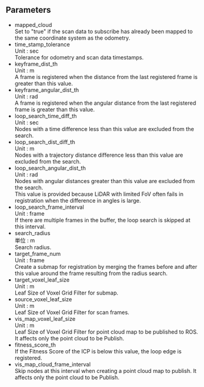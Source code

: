 ## Parameters
- mapped_cloud  
Set to "true" if the scan data to subscribe has already been mapped to the same coordinate system as the odometry.  
- time_stamp_tolerance  
Unit : sec  
Tolerance for odometry and scan data timestamps.  
- keyframe_dist_th  
Unit : m  
A frame is registered when the distance from the last registered frame is greater than this value.  
- keyframe_angular_dist_th  
Unit : rad  
A frame is registered when the angular distance from the last registered frame is greater than this value.  
- loop_search_time_diff_th  
Unit : sec  
Nodes with a time difference less than this value are excluded from the search.
- loop_search_dist_diff_th  
Unit : m  
Nodes with a trajectory distance difference less than this value are excluded from the search.  
- loop_search_angular_dist_th  
Unit : rad  
Nodes with angular distances greater than this value are excluded from the search.  
This value is provided because LiDAR with limited FoV often fails in registration when the difference in angles is large.  
- loop_search_frame_interval  
Unit : frame  
If there are multiple frames in the buffer, the loop search is skipped at this interval.  
- search_radius  
単位 : m  
Search radius.  
- target_frame_num  
Unit : frame  
Create a submap for registration by merging the frames before and after this value around the frame resulting from the radius search.  
- target_voxel_leaf_size  
Unit : m  
Leaf Size of Voxel Grid Filter for submap.  
- source_voxel_leaf_size  
Unit : m  
Leaf Size of Voxel Grid Filter for scan frames.  
- vis_map_voxel_leaf_size  
Unit : m  
Leaf Size of Voxel Grid Filter for point cloud map to be published to ROS.  
It affects only the point cloud to be Publish.  
- fitness_score_th  
If the Fitness Score of the ICP is below this value, the loop edge is registered.  
- vis_map_cloud_frame_interval  
Skip nodes at this interval when creating a point cloud map to publish.
It affects only the point cloud to be Publish.  